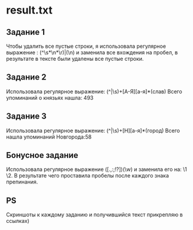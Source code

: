 # result.txt
## Задание 1 

Чтобы удалить все пустые строки, я использовала регулярное выражение : (^\s*\n*\r)|(\n) и заменила все вхождения на пробел, в результате
в тексте были удалены все пустые строки.

## Задание 2

Использовала регулярное выражение: (^|\s)+[А-Я][а-я]*(слав) Всего упоминаний о князьях нашла: 493

## Задание 3

Использовала регулярное выражение: (^|\s)+[Н][а-я]*(город) Всего нашла упоминаний Новгорода:58

## Бонусное задание

Использовала регулярное выражение ([.,:;!?])(\w) и заменила его на: \1 \2. В результате чего проставила пробелы после каждого знака препинания. 
## PS
Скриншоты к каждому заданию и получившийся текст прикрепляю в ссылках)


